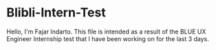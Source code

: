 # Blibli-Intern-Test

Hello, I'm Fajar Indarto. This file is intended as a result of the BLUE UX Engineer Internship test that I have been working on for the last 3 days.
